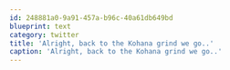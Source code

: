 ```yaml
---
id: 248881a0-9a91-457a-b96c-40a61db649bd
blueprint: text
category: twitter
title: 'Alright, back to the Kohana grind we go..'
caption: 'Alright, back to the Kohana grind we go..'
---
```

